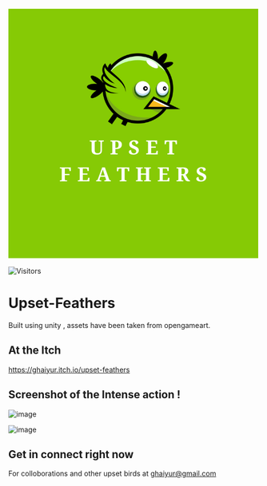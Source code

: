 ![logo](UpsetFeatherLogo.png)

![Visitors](https://visitor-badge.laobi.icu/badge?page_id=ghaiyur.Upset-Feathers)

# Upset-Feathers
Built using unity , assets have been taken from opengameart.

## At the Itch 

https://ghaiyur.itch.io/upset-feathers

## Screenshot of the Intense action !

![image](https://user-images.githubusercontent.com/26713317/115532036-087a2380-a2b3-11eb-895f-365b6ab42248.png)

![image](https://user-images.githubusercontent.com/26713317/115532076-1334b880-a2b3-11eb-87a5-143ad136c0e0.png)

## Get in connect right now 

For colloborations and other upset birds at ghaiyur@gmail.com


